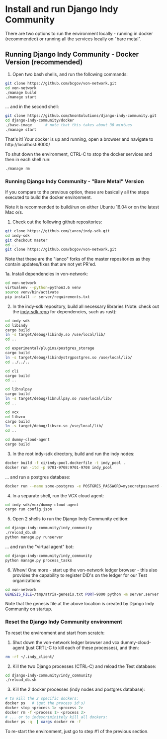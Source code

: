 # Install and run Django Indy Community

There are two options to run the environment locally - running in docker (recommended) or running all the services locally on "bare metal".


## Running Django Indy Community - Docker Version (recommended)

1. Open two bash shells, and run the following commands:

```bash
git clone https://github.com/bcgov/von-network.git
cd von-network
./manage build
./manage start
```

... and in the second shell:

```bash
git clone https://github.com/AnonSolutions/django-indy-community.git
cd django-indy-community/docker
./base-image      # note that this takes about 30 mintues
./manage start
```

That's it!  Your docker is up and running, open a browser and navigate to http://localhost:8000/

To shut down the environment, CTRL-C to stop the docker services and then in each shell run:

```bash
./manage rm
```


### Running Django Indy Community - "Bare Metal" Version

If you compare to the previous option, these are basically all the steps executed to build the docker environment.

Note it is recommended to build/run on either Ubuntu 16.04 or on the latest Mac o/s.

1. Check out the following github repositories:

```bash
git clone https://github.com/ianco/indy-sdk.git
cd indy-sdk
git checkout master
cd ..
git clone https://github.com/bcgov/von-network.git
```

Note that these are the "ianco" forks of the master repositories as they contain updates/fixes that are not yet PR'ed.

1a. Install dependencies in von-network:

```bash
cd von-network
virtualenv --python=python3.6 venv
source venv/bin/activate
pip install -r server/requirements.txt
```

2. In the indy-sdk repository, build all necessary libraries (Note: check out the [indy-sdk repo](https://github.com/hyperledger/indy-sdk) for dependencies, such as rust):

```bash
cd indy-sdk
cd libindy
cargo build
ln -s target/debug/libindy.so /use/local/lib/
cd ..

cd experimental/plugins/postgres_storage
cargo build
ln -s target/debug/libindystrgpostgres.so /use/local/lib/
cd ../../..

cd cli
cargo build
cd ..

cd libnulpay
cargo build
ln -s target/debug/libnullpay.so /use/local/lib/
cd ..

cd vcx
cd libvcx
cargo build
ln -s target/debug/libvcx.so /use/local/lib/
cd ..

cd dummy-cloud-agent
cargo build
```

3. In the root indy-sdk directory, build and run the indy nodes:

```bash
docker build -f ci/indy-pool.dockerfile -t indy_pool .
docker run -itd -p 9701-9708:9701-9708 indy_pool
```

... and run a postgres database:

```bash
docker run --name some-postgres -e POSTGRES_PASSWORD=mysecretpassword -d -p 5432:5432 postgres -c 'log_statement=all' -c 'logging_collector=on' -c 'log_destination=stderr'
```

4. In a separate shell, run the VCX cloud agent:

```bash
cd indy-sdk/vcx/dummy-cloud-agent
cargo run config.json
```

5. Open 2 shells to run the Django Indy Community edition:

```bash
cd django-indy-community/indy_community
./reload_db.sh
python manage.py runserver
```

... and run the "virtual agent" bot:

```bash
cd django-indy-community/indy_community
python manage.py process_tasks
```

6. Whew!  One more - start up the von-network ledger browser - this also provides the capability to register DID's on the ledger for our Test organizations:

```bash
cd von-network
GENESIS_FILE=/tmp/atria-genesis.txt PORT=9000 python -m server.server
```

Note that the genesis file at the above location is created by Django Indy Community on startup.


### Reset the Django Indy Community environment

To reset the environment and start from scratch:

1. Shut down the von-network ledger browser and vcx dummy-cloud-agent (just CRTL-C to kill each of these processes), and then:

```bash
rm -rf ~/.indy_client/
```

2. Kill the two Django processes (CTRL-C) and reload the Test database:

```bash
cd django-indy-community/indy_community
./reload_db.sh
```

3. Kill the 2 docker processes (indy nodes and postgres database):

```bash
# to kill the 2 specific dockers:
docker ps   # (get the process id's)
docker stop <process 1> <process 2>
docker rm -f <process 1> <process 2>
# ... or to indescriminitely kill all dockers:
docker ps -q  | xargs docker rm -f
```

To re-start the environment, just go to step #1 of the previous section.

